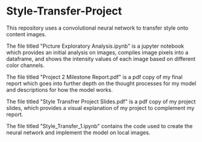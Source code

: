 # Style-Transfer-Project
This repository uses a convolutional neural network to transfer style onto content images. 

The file titled "Picture Exploratory Analysis.ipynb" is a jupyter notebook which provides an initial analysis on images, compiles image pixels into a dataframe, and shows the intensity values of each image based on different color channels.

The file titled "Project 2 Milestone Report.pdf" is a pdf copy of my final report which goes into further depth on the thought processes for my model and descriptions for how the model works. 

The file titled "Style Transfrer Project Slides.pdf" is a pdf copy of my project slides, which provides a visual explanation of my project to complement my report.

The file titled "Style_Transfer_1.ipynb" contains the code used to create the neural network and implement the model on local images.
